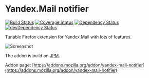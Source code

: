 Yandex.Mail notifier
====================

[![Build Status](https://travis-ci.org/ivantsov/yandex-mail-notifier.svg?branch=master)](https://travis-ci.org/ivantsov/yandex-mail-notifier)
[![Coverage Status](https://coveralls.io/repos/ivantsov/yandex-mail-notifier/badge.svg?branch=master&service=github)](https://coveralls.io/github/ivantsov/yandex-mail-notifier?branch=master)
[![Dependency Status](https://david-dm.org/ivantsov/yandex-mail-notifier.svg)](https://david-dm.org/ivantsov/yandex-mail-notifier/#info=dependencies) 
[![devDependency Status](https://david-dm.org/ivantsov/yandex-mail-notifier/dev-status.svg)](https://david-dm.org/ivantsov/yandex-mail-notifier/#info=devDependencies)

Tunable Firefox extension for Yandex.Mail with lots of features.

![Screenshot](https://github.com/ivantsov/yandex-mail-notifier/raw/master/screenshots/panel-hover.png "Screenshot")

The addon is build on [JPM](https://developer.mozilla.org/Add-ons/SDK/Tools/jpm).

Addon page: [https://addons.mozilla.org/addon/yandex-mail-notifier](https://addons.mozilla.org/addon/yandex-mail-notifier)